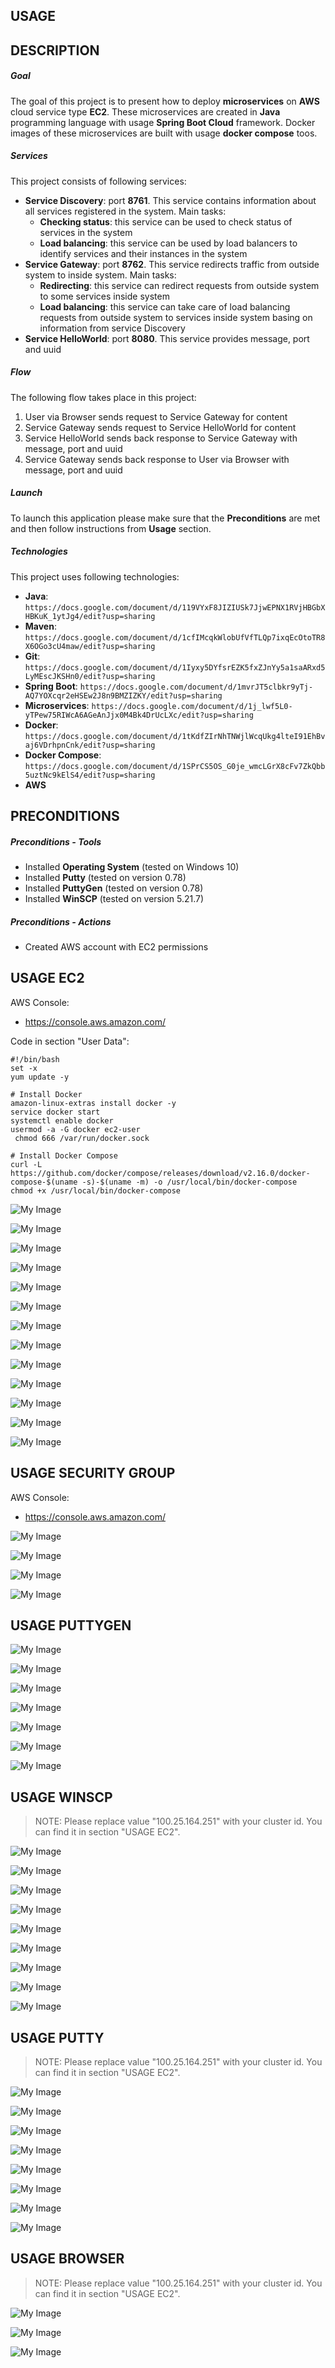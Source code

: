USAGE
-----




DESCRIPTION
-----------

##### Goal
The goal of this project is to present how to deploy **microservices** on **AWS** cloud service type **EC2**. These microservices are created in **Java** programming language with usage **Spring Boot Cloud** framework. Docker images of these microservices are built with usage **docker compose** toos.

##### Services
This project consists of following services:
* **Service Discovery**: port **8761**. This service contains information about all services registered in the system. Main tasks:
     * **Checking status**: this service can be used to check status of services in the system 
     * **Load balancing**: this service can be used by load balancers to identify services and their instances in the system
* **Service Gateway**: port **8762**. This service redirects traffic from outside system to inside system. Main tasks:
     * **Redirecting**: this service can redirect requests from outside system to some services inside system
     * **Load balancing**: this service can take care of load balancing requests from outside system to services inside system basing on information from service Discovery
* **Service HelloWorld**: port **8080**. This service provides message, port and uuid

##### Flow
The following flow takes place in this project:
1. User via Browser sends request to Service Gateway for content
1. Service Gateway sends request to Service HelloWorld for content
1. Service HelloWorld sends back response to Service Gateway with message, port and uuid
1. Service Gateway sends back response to User via Browser with message, port and uuid

##### Launch
To launch this application please make sure that the **Preconditions** are met and then follow instructions from **Usage** section.

##### Technologies
This project uses following technologies:
* **Java**: `https://docs.google.com/document/d/119VYxF8JIZIUSk7JjwEPNX1RVjHBGbXHBKuK_1ytJg4/edit?usp=sharing`
* **Maven**: `https://docs.google.com/document/d/1cfIMcqkWlobUfVfTLQp7ixqEcOtoTR8X6OGo3cU4maw/edit?usp=sharing`
* **Git**: `https://docs.google.com/document/d/1Iyxy5DYfsrEZK5fxZJnYy5a1saARxd5LyMEscJKSHn0/edit?usp=sharing`
* **Spring Boot**: `https://docs.google.com/document/d/1mvrJT5clbkr9yTj-AQ7YOXcqr2eHSEw2J8n9BMZIZKY/edit?usp=sharing`
* **Microservices**: `https://docs.google.com/document/d/1j_lwf5L0-yTPew75RIWcA6AGeAnJjx0M4Bk4DrUcLXc/edit?usp=sharing`
* **Docker**: `https://docs.google.com/document/d/1tKdfZIrNhTNWjlWcqUkg4lteI91EhBvaj6VDrhpnCnk/edit?usp=sharing`
* **Docker Compose**: `https://docs.google.com/document/d/1SPrCS5OS_G0je_wmcLGrX8cFv7ZkQbb5uztNc9kElS4/edit?usp=sharing`
* **AWS**


PRECONDITIONS
-------------

##### Preconditions - Tools
* Installed **Operating System** (tested on Windows 10)
* Installed **Putty** (tested on version 0.78)
* Installed **PuttyGen** (tested on version 0.78)
* Installed **WinSCP** (tested on version 5.21.7)

##### Preconditions - Actions
* Created AWS account with EC2 permissions


USAGE EC2
---------

AWS Console:
* https://console.aws.amazon.com/

Code in section "User Data":

```
#!/bin/bash
set -x
yum update -y

# Install Docker
amazon-linux-extras install docker -y
service docker start
systemctl enable docker
usermod -a -G docker ec2-user
 chmod 666 /var/run/docker.sock

# Install Docker Compose
curl -L https://github.com/docker/compose/releases/download/v2.16.0/docker-compose-$(uname -s)-$(uname -m) -o /usr/local/bin/docker-compose
chmod +x /usr/local/bin/docker-compose

```

![My Image](readme-images/ec2-01.png)

![My Image](readme-images/ec2-02.png)

![My Image](readme-images/ec2-03.png)

![My Image](readme-images/ec2-04.png)

![My Image](readme-images/ec2-05.png)

![My Image](readme-images/ec2-06.png)

![My Image](readme-images/ec2-07.png)

![My Image](readme-images/ec2-08.png)

![My Image](readme-images/ec2-09.png)

![My Image](readme-images/ec2-10.png)

![My Image](readme-images/ec2-11.png)

![My Image](readme-images/ec2-12.png)

![My Image](readme-images/ec2-13.png)


USAGE SECURITY GROUP
--------------------

AWS Console:
* https://console.aws.amazon.com/

![My Image](readme-images/sg-01.png)

![My Image](readme-images/sg-02.png)

![My Image](readme-images/sg-03.png)

![My Image](readme-images/sg-04.png)


USAGE PUTTYGEN
--------------

![My Image](readme-images/puttygen-01.png)

![My Image](readme-images/puttygen-02.png)

![My Image](readme-images/puttygen-03.png)

![My Image](readme-images/puttygen-04.png)

![My Image](readme-images/puttygen-05.png)

![My Image](readme-images/puttygen-06.png)

![My Image](readme-images/puttygen-07.png)


USAGE WINSCP
------------

> NOTE: Please replace value "100.25.164.251" with your cluster id. You can find it in section "USAGE EC2". 

![My Image](readme-images/winscp-01.png)

![My Image](readme-images/winscp-02.png)

![My Image](readme-images/winscp-03.png)

![My Image](readme-images/winscp-04.png)

![My Image](readme-images/winscp-05.png)

![My Image](readme-images/winscp-06.png)

![My Image](readme-images/winscp-07.png)

![My Image](readme-images/winscp-08.png)

![My Image](readme-images/winscp-09.png)


USAGE PUTTY
-----------

> NOTE: Please replace value "100.25.164.251" with your cluster id. You can find it in section "USAGE EC2". 

![My Image](readme-images/putty-01.png)

![My Image](readme-images/putty-02.png)

![My Image](readme-images/putty-03.png)

![My Image](readme-images/putty-04.png)

![My Image](readme-images/putty-05.png)

![My Image](readme-images/putty-06.png)

![My Image](readme-images/putty-07.png)

![My Image](readme-images/putty-08.png)


USAGE BROWSER
-------------

> NOTE: Please replace value "100.25.164.251" with your cluster id. You can find it in section "USAGE EC2". 

![My Image](readme-images/browser-01.png)

![My Image](readme-images/browser-02.png)

![My Image](readme-images/browser-03.png)
